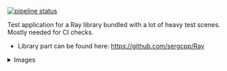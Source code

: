 [![pipeline status](https://gitlab.com/sergcpp/raydemo/badges/master/pipeline.svg)](https://gitlab.com/sergcpp/raydemo/commits/master)

Test application for a Ray library bundled with a lot of heavy test scenes. Mostly needed for CI checks.
  - Library part can be found here: https://github.com/sergcpp/Ray
<details>
  <summary>Images</summary>

  - Links to the original test scenes:  \
    https://benedikt-bitterli.me/resources/  \
    https://www.blender.org/download/demo-files/  \
    https://www.intel.com/content/www/us/en/developer/topic-technology/graphics-research/samples.html  \
    https://developer.nvidia.com/orca/amazon-lumberyard-bistro \
    https://wirewheelsclub.com/models/1965-ford-mustang-fastback \
    https://evermotion.org/shop/show_product/scene-1-ai43-archinteriors-for-blender/14564

<div>
<div float="left" >
  <img src="bistro.png" width="44.7%" />
  <img src="bistro_night.png" width="44.7%" />
</div>
<div float="left" >
  <img src="bistro_interior.png" width="46.95%" />
  <img src="mustang.png" width="42.45%" />
</div>
<div float="left" >
  <img src="bathroom.png" width="26.55%" />
  <img src="sponza.png" width="62.9%" />
</div>
<div float="left" >
  <img src="italian_flat.png" width="47.0%" />
  <img src="ai043_01.png" width="42.4%" />
</div>
<div float="left" >
  <img src="coffee_maker.png" width="44.1%" />
  <img src="staircase.png" width="45.35%" />
</div>
</div>
</details>